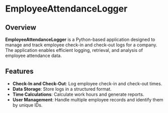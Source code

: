 # EmployeeAttendanceLogger

## Overview

**EmployeeAttendanceLogger** is a Python-based application designed to manage and track employee check-in and check-out logs for a company. The application enables efficient logging, retrieval, and analysis of employee attendance data.

## Features

- **Check-In and Check-Out**: Log employee check-in and check-out times.
- **Data Storage**: Store logs in a structured format.
- **Time Calculations**: Calculate work hours and generate reports.
- **User Management**: Handle multiple employee records and identify them by unique IDs.

